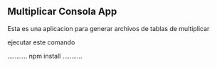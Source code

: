 ## Multiplicar Consola App

Esta es una aplicacion para generar archivos de tablas de
multiplicar

ejecutar este comando

...........
npm install
...........
